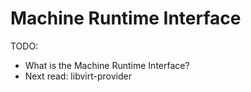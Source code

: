 # Machine Runtime Interface

TODO:

* What is the Machine Runtime Interface?
* Next read: libvirt-provider